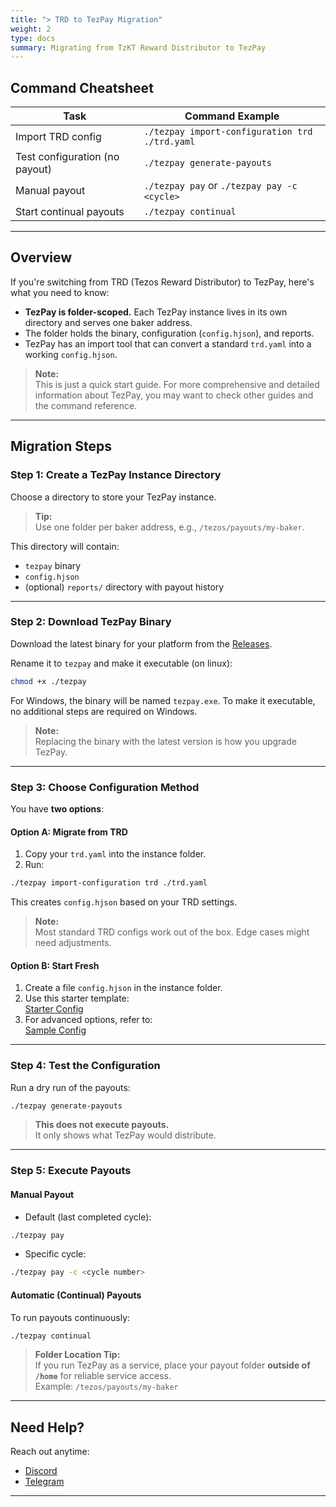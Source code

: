 ```yaml
---
title: "> TRD to TezPay Migration"
weight: 2
type: docs
summary: Migrating from TzKT Reward Distributor to TezPay
---
```


## Command Cheatsheet

| Task                               | Command Example                                      |
| ---------------------------------- | ---------------------------------------------------- |
| Import TRD config                  | `./tezpay import-configuration trd ./trd.yaml`       |
| Test configuration (no payout)     | `./tezpay generate-payouts`                          |
| Manual payout                      | `./tezpay pay` or `./tezpay pay -c <cycle>`          |
| Start continual payouts            | `./tezpay continual`                                 |

---

## Overview

If you're switching from TRD (Tezos Reward Distributor) to TezPay, here's what you need to know:

- **TezPay is folder-scoped.** Each TezPay instance lives in its own directory and serves one baker address.
- The folder holds the binary, configuration (`config.hjson`), and reports.
- TezPay has an import tool that can convert a standard `trd.yaml` into a working `config.hjson`.

> **Note:**  
> This is just a quick start guide. For more comprehensive and detailed information about TezPay, you may want to check other guides and the command reference.

---

## Migration Steps

### Step 1: Create a TezPay Instance Directory

Choose a directory to store your TezPay instance.

> **Tip:**  
> Use one folder per baker address, e.g., `/tezos/payouts/my-baker`.

This directory will contain:
- `tezpay` binary  
- `config.hjson`  
- (optional) `reports/` directory with payout history

---

### Step 2: Download TezPay Binary

Download the latest binary for your platform from the [Releases](https://github.com/tez-capital/tezpay/releases).

Rename it to `tezpay` and make it executable (on linux):

```bash
chmod +x ./tezpay
```
For Windows, the binary will be named `tezpay.exe`. To make it executable, no additional steps are required on Windows.

> **Note:**  
> Replacing the binary with the latest version is how you upgrade TezPay.

---

### Step 3: Choose Configuration Method

You have **two options**:

#### Option A: Migrate from TRD

1. Copy your `trd.yaml` into the instance folder.
2. Run:

```bash
./tezpay import-configuration trd ./trd.yaml
```

This creates `config.hjson` based on your TRD settings.

> **Note:**  
> Most standard TRD configs work out of the box. Edge cases might need adjustments.

#### Option B: Start Fresh

1. Create a file `config.hjson` in the instance folder.
2. Use this starter template:  
   [Starter Config](https://github.com/tez-capital/tezpay/blob/main/docs/configuration/config.starter.hjson)
3. For advanced options, refer to:  
   [Sample Config](https://github.com/tez-capital/tezpay/blob/main/docs/configuration/config.sample.hjson)

---

### Step 4: Test the Configuration

Run a dry run of the payouts:

```bash
./tezpay generate-payouts
```

> **This does not execute payouts.**  
> It only shows what TezPay would distribute.

---

### Step 5: Execute Payouts

#### Manual Payout

- Default (last completed cycle):

```bash
./tezpay pay
```

- Specific cycle:

```bash
./tezpay pay -c <cycle number>
```

#### Automatic (Continual) Payouts

To run payouts continuously:

```bash
./tezpay continual
```

> **Folder Location Tip:**  
> If you run TezPay as a service, place your payout folder **outside of `/home`** for reliable service access.  
> Example: `/tezos/payouts/my-baker`

---

## Need Help?

Reach out anytime:

- [Discord](https://discord.gg/cVGMA4MaNM)
- [Telegram](https://t.me/tezcapital)

---
